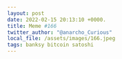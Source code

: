 ```yaml
---
layout: post
date: 2022-02-15 20:13:10 +0000.
title: Meme #166
twitter_author: "@anarcho_Curious"
local_file: /assets/images/166.jpeg
tags: banksy bitcoin satoshi
---
```

